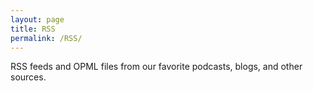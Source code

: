 ```yaml
---
layout: page
title: RSS
permalink: /RSS/
---
```


RSS feeds and OPML files from our favorite podcasts, blogs, and other sources.